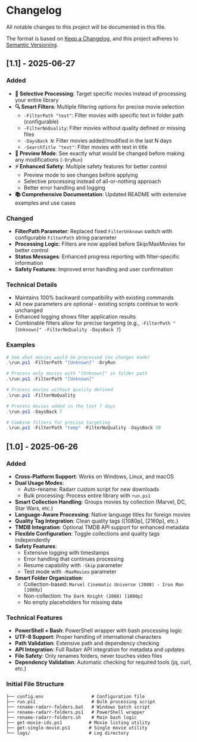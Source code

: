 # Changelog

All notable changes to this project will be documented in this file.

The format is based on [Keep a Changelog](https://keepachangelog.com/en/1.0.0/),
and this project adheres to [Semantic Versioning](https://semver.org/spec/v2.0.0.html).

## [1.1] - 2025-06-27

### Added
- **🎯 Selective Processing**: Target specific movies instead of processing your entire library
- **🔍 Smart Filters**: Multiple filtering options for precise movie selection
  - `-FilterPath "text"`: Filter movies with specific text in folder path (configurable)
  - `-FilterNoQuality`: Filter movies without quality defined or missing files
  - `-DaysBack N`: Filter movies added/modified in the last N days
  - `-SearchTitle "text"`: Filter movies with text in title
- **🧪 Preview Mode**: See exactly what would be changed before making any modifications (`-DryRun`)
- **⚡ Enhanced Safety**: Multiple safety features for better control
  - Preview mode to see changes before applying
  - Selective processing instead of all-or-nothing approach
  - Better error handling and logging
- **📚 Comprehensive Documentation**: Updated README with extensive examples and use cases

### Changed
- **FilterPath Parameter**: Replaced fixed `FilterUnknown` switch with configurable `FilterPath` string parameter
- **Processing Logic**: Filters are now applied before Skip/MaxMovies for better control
- **Status Messages**: Enhanced progress reporting with filter-specific information
- **Safety Features**: Improved error handling and user confirmation

### Technical Details
- Maintains 100% backward compatibility with existing commands
- All new parameters are optional - existing scripts continue to work unchanged
- Enhanced logging shows filter application results
- Combinable filters allow for precise targeting (e.g., `-FilterPath "[Unknown]" -FilterNoQuality -DaysBack 7`)

### Examples
```powershell
# See what movies would be processed (no changes made)
.\run.ps1 -FilterPath "[Unknown]" -DryRun

# Process only movies with "[Unknown]" in folder path
.\run.ps1 -FilterPath "[Unknown]"

# Process movies without quality defined
.\run.ps1 -FilterNoQuality

# Process movies added in the last 7 days
.\run.ps1 -DaysBack 7

# Combine filters for precise targeting
.\run.ps1 -FilterPath "temp" -FilterNoQuality -DaysBack 30
```

## [1.0] - 2025-06-26

### Added
- **Cross-Platform Support**: Works on Windows, Linux, and macOS
- **Dual Usage Modes**: 
  - Auto-rename: Radarr custom script for new downloads
  - Bulk processing: Process entire library with `run.ps1`
- **Smart Collection Handling**: Groups movies by collection (Marvel, DC, Star Wars, etc.)
- **Language-Aware Processing**: Native language titles for foreign movies
- **Quality Tag Integration**: Clean quality tags ([1080p], [2160p], etc.)
- **TMDB Integration**: Optional TMDB API support for enhanced metadata
- **Flexible Configuration**: Toggle collections and quality tags independently
- **Safety Features**: 
  - Extensive logging with timestamps
  - Error handling that continues processing
  - Resume capability with `-Skip` parameter
  - Test mode with `-MaxMovies` parameter
- **Smart Folder Organization**: 
  - Collection-based: `Marvel Cinematic Universe (2008) - Iron Man [1080p]`
  - Non-collection: `The Dark Knight (2008) [1080p]`
  - No empty placeholders for missing data

### Technical Features
- **PowerShell + Bash**: PowerShell wrapper with bash processing logic
- **UTF-8 Support**: Proper handling of international characters
- **Path Validation**: Extensive path and dependency checking
- **API Integration**: Full Radarr API integration for metadata and updates
- **File Safety**: Only renames folders, never touches video files
- **Dependency Validation**: Automatic checking for required tools (jq, curl, etc.)

### Initial File Structure
```
├── config.env                  # Configuration file
├── run.ps1                     # Bulk processing script  
├── rename-radarr-folders.bat   # Windows batch script
├── rename-radarr-folders.ps1   # PowerShell wrapper
├── rename-radarr-folders.sh    # Main bash logic
├── get-movie-ids.ps1          # Movie listing utility
├── get-single-movie.ps1       # Single movie utility
└── logs/                      # Log directory
``` 